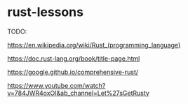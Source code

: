 # rust-lessons

TODO:

https://en.wikipedia.org/wiki/Rust_(programming_language)

https://doc.rust-lang.org/book/title-page.html

https://google.github.io/comprehensive-rust/

https://www.youtube.com/watch?v=784JWR4oxOI&ab_channel=Let%27sGetRusty